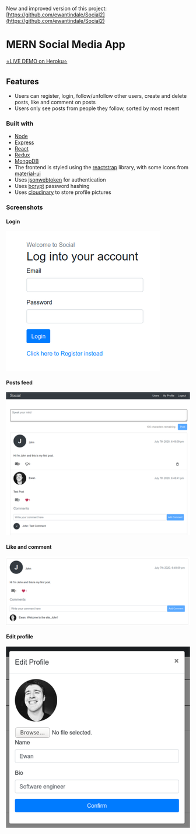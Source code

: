 New and improved version of this project: [https://github.com/ewantindale/Social2](https://github.com/ewantindale/Social2)

# MERN Social Media App

[:star:LIVE DEMO on Heroku:star:](https://historic-kings-canyon-01988.herokuapp.com)

## Features

- Users can register, login, follow/unfollow other users, create and delete posts, like and comment on posts
- Users only see posts from people they follow, sorted by most recent

### Built with

- [Node](https://nodejs.org/en/)
- [Express](https://expressjs.com/)
- [React](https://reactjs.org/)
- [Redux](https://redux.js.org/)
- [MongoDB](https://www.mongodb.com/)
- The frontend is styled using the [reactstrap](https://reactstrap.github.io/) library, with some icons from [material-ui](https://material-ui.com/)
- Uses [jsonwebtoken](https://github.com/auth0/node-jsonwebtoken) for authentication
- Uses [bcrypt](https://github.com/dcodeIO/bcrypt.js/) password hashing
- Uses [cloudinary](https://github.com/cloudinary/cloudinary_npm) to store profile pictures

### Screenshots

#### Login
<img src="https://github.com/ewantindale/mern-social-media/blob/master/screenshots/login.png" alt="alt text">

#### Posts feed
<img src="https://github.com/ewantindale/mern-social-media/blob/master/screenshots/feed.png" alt="alt text">

#### Like and comment
<img src="https://github.com/ewantindale/mern-social-media/blob/master/screenshots/likeAndComment.png" alt="alt text">

#### Edit profile
<img src="https://github.com/ewantindale/mern-social-media/blob/master/screenshots/editProfileModal.png" alt="alt text">

